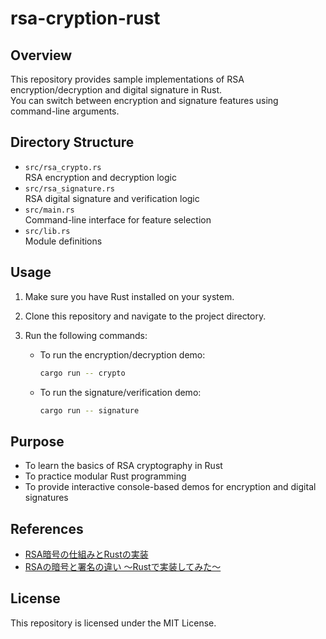 # rsa-cryption-rust

## Overview

This repository provides sample implementations of RSA encryption/decryption and digital signature in Rust.  
You can switch between encryption and signature features using command-line arguments.

## Directory Structure

- `src/rsa_crypto.rs`  
  RSA encryption and decryption logic
- `src/rsa_signature.rs`  
  RSA digital signature and verification logic
- `src/main.rs`  
  Command-line interface for feature selection
- `src/lib.rs`  
  Module definitions

## Usage

1. Make sure you have Rust installed on your system.
2. Clone this repository and navigate to the project directory.
3. Run the following commands:

   - To run the encryption/decryption demo:
     ```sh
     cargo run -- crypto
     ```

   - To run the signature/verification demo:
     ```sh
     cargo run -- signature
     ```

## Purpose

- To learn the basics of RSA cryptography in Rust
- To practice modular Rust programming
- To provide interactive console-based demos for encryption and digital signatures

## References

- [RSA暗号の仕組みとRustの実装](https://zenn.dev/mameta29/articles/1fa0dd67e18d7e)
- [RSAの暗号と署名の違い ～Rustで実装してみた～](https://zenn.dev/mameta29/articles/25051a3a26c9bd)

## License

This repository is licensed under the MIT License.
